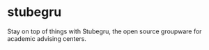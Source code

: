 # stubegru
Stay on top of things with Stubegru, the open source groupware for academic advising centers.
